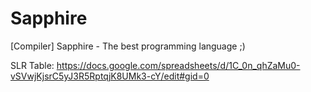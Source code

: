 # Sapphire
[Compiler] Sapphire - The best programming language ;) 

SLR Table: https://docs.google.com/spreadsheets/d/1C_0n_qhZaMu0-vSVwjKjsrC5yJ3R5RptqjK8UMk3-cY/edit#gid=0

